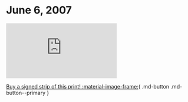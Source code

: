 # June 6, 2007

![](https://www.achewood.com/comic.php?date=06062007)

[Buy a signed strip of this print! :material-image-frame:](https://achewood-holiday-pop-up.myshopify.com/products/strip#06062007){ .md-button .md-button--primary }
